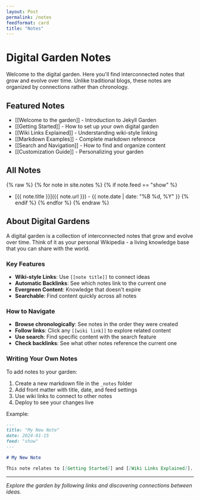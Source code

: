 ```yaml
---
layout: Post
permalink: /notes
feedformat: card
title: "Notes"
---
```


# Digital Garden Notes

Welcome to the digital garden. Here you'll find interconnected notes that grow and evolve over time. Unlike traditional blogs, these notes are organized by connections rather than chronology.

## Featured Notes

- [[Welcome to the garden]] - Introduction to Jekyll Garden
- [[Getting Started]] - How to set up your own digital garden
- [[Wiki Links Explained]] - Understanding wiki-style linking
- [[Markdown Examples]] - Complete markdown reference
- [[Search and Navigation]] - How to find and organize content
- [[Customization Guide]] - Personalizing your garden

## All Notes

{% raw %}
{% for note in site.notes %}
{% if note.feed == "show" %}
- [{{ note.title }}]({{ note.url }}) - {{ note.date | date: "%B %d, %Y" }}
{% endif %}
{% endfor %}
{% endraw %}

## About Digital Gardens

A digital garden is a collection of interconnected notes that grow and evolve over time. Think of it as your personal Wikipedia - a living knowledge base that you can share with the world.

### Key Features

- **Wiki-style Links**: Use `[[note title]]` to connect ideas
- **Automatic Backlinks**: See which notes link to the current one
- **Evergreen Content**: Knowledge that doesn't expire
- **Searchable**: Find content quickly across all notes

### How to Navigate

- **Browse chronologically**: See notes in the order they were created
- **Follow links**: Click any `[[wiki link]]` to explore related content
- **Use search**: Find specific content with the search feature
- **Check backlinks**: See what other notes reference the current one

### Writing Your Own Notes

To add notes to your garden:

1. Create a new markdown file in the `_notes` folder
2. Add front matter with title, date, and feed settings
3. Use wiki links to connect to other notes
4. Deploy to see your changes live

Example:
```markdown
---
title: "My New Note"
date: 2024-01-15
feed: "show"
---

# My New Note

This note relates to [[Getting Started]] and [[Wiki Links Explained]].
```

---

*Explore the garden by following links and discovering connections between ideas.*